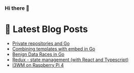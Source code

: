### Hi there 👋



# 📩 Latest Blog Posts 
<!-- BLOG-POST-LIST:START -->
- [Private repositories and Go](http://shanehowearth.com/private-repositories-and-go)
- [Combining templates with embed in Go](http://shanehowearth.com/combining-templates-with-embed-in-go)
- [Benign Data Races in Go](http://shanehowearth.com/benign-data-races-in-go)
- [Redux - state management &lpar;with React and Typescript&rpar;](http://shanehowearth.com/redux-state-management-with-react-and-typescript)
- [I3WM on Raspberry Pi 4](http://shanehowearth.com/i3wm-on-raspberry-pi-4)
<!-- BLOG-POST-LIST:END -->

